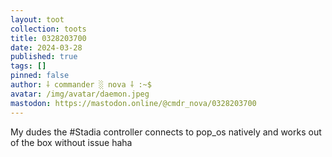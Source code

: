 ```yaml
---
layout: toot
collection: toots
title: 0328203700
date: 2024-03-28
published: true
tags: []
pinned: false
author: ⸸ commander ░ nova ⸸ :~$
avatar: /img/avatar/daemon.jpeg
mastodon: https://mastodon.online/@cmdr_nova/0328203700
---
```


My dudes the #Stadia controller connects to pop_os natively and works out of the box without issue haha
